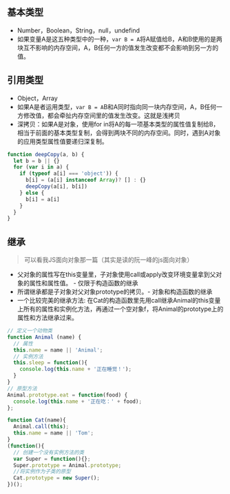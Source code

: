 ## 基本类型
- Number，Boolean，String，null，undefind
- 如果变量A是这五种类型中的一种，`var B = A`将A赋值给B，A和B使用的是两块互不影响的内存空间，A，B任何一方的值发生改变都不会影响到另一方的值。

## 引用类型
- Object，Array
- 如果A是者运用类型，`var B = A`B和A同时指向同一块内存空间，A，B任何一方修改值，都会牵扯内存空间里的值发生改变。这就是浅拷贝
- 深拷贝：如果A是对象，使用for in将A的每一项基本类型的属性值复制给B，相当于前面的基本类型复制，会得到两块不同的内存空间。同时，遇到A对象的应用类型属性值要递归深复制。

```js
function deepCopy(a, b) {
  let b = b || {}
  for (var i in a) {
    if (typeof a[i] === 'object')) {
      b[i] = (a[i] instanceof Array)? [] : {}
      deepCopy(a[i], b[i])
    } else {
      b[i] = a[i]
    }
  }
}
```

## 继承
> 可以看我JS面向对象那一篇（其实是读的阮一峰的js面向对象）

- 父对象的属性写在this变量里，子对象使用call或apply改变环境变量拿到父对象的属性和属性值。 - 仅限于构造函数的继承
- 所谓继承都是子对象对父对象prototype的拷贝。- 对象和构造函数的继承
- 一个比较完美的继承方法: 在Cat的构造函数里先用call继承Animal的this变量上所有的属性和实例化方法，再通过一个空对象f，将Animal的prototype上的属性和方法继承过来。

```js
// 定义一个动物类
function Animal (name) {
  // 属性
  this.name = name || 'Animal';
  // 实例方法
  this.sleep = function(){
    console.log(this.name + '正在睡觉！');
  }
}
// 原型方法
Animal.prototype.eat = function(food) {
  console.log(this.name + '正在吃：' + food);
};

function Cat(name){
  Animal.call(this);
  this.name = name || 'Tom';
}
(function(){
  // 创建一个没有实例方法的类
  var Super = function(){};
  Super.prototype = Animal.prototype;
  //将实例作为子类的原型
  Cat.prototype = new Super();
})();
```
